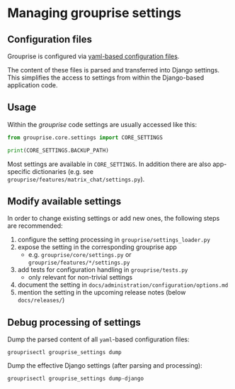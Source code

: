 # Managing grouprise settings

## Configuration files

Grouprise is configured via [yaml-based configuration files](/administration/configuration/files).

The content of these files is parsed and transferred into Django settings.
This simplifies the access to settings from within the Django-based application code.

## Usage

Within the *grouprise* code settings are usually accessed like this:
```python
from grouprise.core.settings import CORE_SETTINGS

print(CORE_SETTINGS.BACKUP_PATH)
```

Most settings are available in `CORE_SETTINGS`.
In addition there are also app-specific dictionaries (e.g. see `grouprise/features/matrix_chat/settings.py`).


## Modify available settings

In order to change existing settings or add new ones, the following steps are recommended:

1. configure the setting processing in `grouprise/settings_loader.py`
1. expose the setting in the corresponding grouprise app
    * e.g. `grouprise/core/settings.py` or `grouprise/features/*/settings.py`
1. add tests for configuration handling in `grouprise/tests.py`
    * only relevant for non-trivial settings
1. document the setting in `docs/administration/configuration/options.md`
1. mention the setting in the upcoming release notes (below `docs/releases/`)


## Debug processing of settings

Dump the parsed content of all `yaml`-based configuration files:
```shell
grouprisectl grouprise_settings dump
```

Dump the effective Django settings (after parsing and processing):
```shell
grouprisectl grouprise_settings dump-django
```
